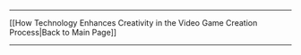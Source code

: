 ___
[[How Technology Enhances Creativity in the Video Game Creation Process|Back to Main Page]]
____